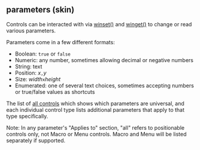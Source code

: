 ## parameters (skin)


Controls can be interacted with via
[winset()](/ref/proc/winset.md)  and [winget()](/ref/proc/winset.md)  to
change or read various parameters. 

Parameters come in a few
different formats:
-   Boolean: `true` or `false`
-   Numeric: any number, sometimes allowing decimal or negative numbers
-   String: text
-   Position: *x*`,`*y*
-   Size: *width*`x`*height*
-   Enumerated: one of several text choices, sometimes accepting numbers
    or true/false values as shortcuts


The list of [all controls](/ref/skin/control.md) which shows
which parameters are universal, and each individual control type lists
additional parameters that apply to that type specifically.


Note: In any parameter\'s "Applies to" section, "all"
refers to positionable controls only, not Macro or Menu controls. Macro
and Menu will be listed separately if supported.